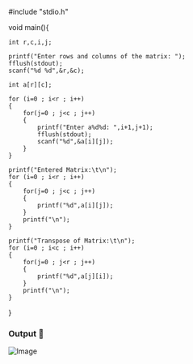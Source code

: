 #include "stdio.h"

void main(){

	int r,c,i,j;

	printf("Enter rows and columns of the matrix: ");
	fflush(stdout);
	scanf("%d %d",&r,&c);

	int a[r][c];

	for (i=0 ; i<r ; i++)
	{
		for(j=0 ; j<c ; j++)
		{
			printf("Enter a%d%d: ",i+1,j+1);
			fflush(stdout);
			scanf("%d",&a[i][j]);
		}
	}

	printf("Entered Matrix:\t\n");
	for (i=0 ; i<r ; i++)
	{
		for(j=0 ; j<c ; j++)
		{
			printf("%d",a[i][j]);
		}
		printf("\n");
	}

	printf("Transpose of Matrix:\t\n");
	for (i=0 ; i<c ; i++)
	{
		for(j=0 ; j<r ; j++)
		{
			printf("%d",a[j][i]);
		}
		printf("\n");
	}

}


### Output 🎥

![Image](https://github.com/user-attachments/assets/4076840c-76db-4c22-a66e-0cf7edb9a523)
